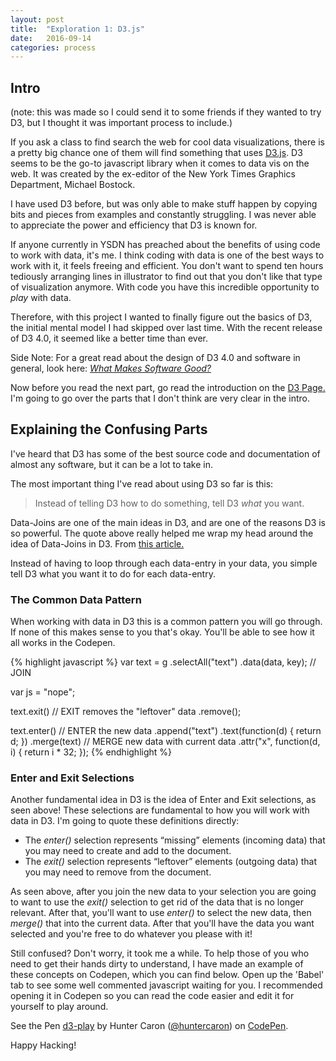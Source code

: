 ```yaml
---
layout: post
title:  "Exploration 1: D3.js"
date:   2016-09-14
categories: process
---
```


## Intro

(note: this was made so I could send it to some friends if they wanted to try D3, but I thought it was important process to include.)

If you ask a class to find search the web for cool data visualizations, there is a pretty big chance one of them will find something that uses [D3.js][d3]. D3 seems to be the go-to javascript library when it comes to data vis on the web. It was created by the ex-editor of the New York Times Graphics Department, Michael Bostock.

I have used D3 before, but was only able to make stuff happen by copying bits and pieces from examples and constantly struggling. I was never able to appreciate the power and efficiency that D3 is known for.

If anyone currently in YSDN has preached about the benefits of using code to work with data, it's me. I think coding with data is one of the best ways to work with it, it feels freeing and efficient. You don't want to spend ten hours tediously arranging lines in illustrator to find out that you don't like that type of visualization anymore. With code you have this incredible opportunity to _play_ with data.

Therefore, with this project I wanted to finally figure out the basics of D3, the initial mental model I had skipped over last time. With the recent release of D3 4.0, it seemed like a better time than ever.

Side Note: For a great read about the design of D3 4.0 and software in general, look here: _[What Makes Software Good?][d3-4]_

Now before you read the next part, go read the introduction on the [D3 Page.][d3] I'm going to go over the parts that I don't think are very clear in the intro.

## Explaining the Confusing Parts

I've heard that D3 has some of the best source code and documentation of almost any software, but it can be a lot to take in.

The most important thing I've read about using D3 so far is this: 

> Instead of telling D3 how to do something, tell D3 _what_ you want.

Data-Joins are one of the main ideas in D3, and are one of the reasons D3 is so powerful. The quote above really helped me wrap my head around the idea of Data-Joins in D3. From [this article.][data-joins]

Instead of having to loop through each data-entry in your data, you simple tell D3 what you want it to do for each data-entry.

### The Common Data Pattern
When working with data in D3 this is a common pattern you will go through. If none of this makes sense to you that's okay. You'll be able to see how it all works in the Codepen.

{% highlight javascript %}
var text = g
  .selectAll("text")
  .data(data, key); // JOIN

var js = "nope";

text.exit() // EXIT removes the "leftover" data
    .remove();

text.enter() // ENTER the new data
  .append("text")
    .text(function(d) { return d; })
  .merge(text) // MERGE new data with current data
    .attr("x", function(d, i) { return i * 32; });
{% endhighlight %}


### Enter and Exit Selections
Another fundamental idea in D3 is the idea of Enter and Exit selections, as seen above! These selections are fundamental to how you will work with data in D3. I'm going to quote these definitions directly: 

- The _enter()_ selection represents “missing” elements (incoming data) that you may need to create and add to the document.
- The _exit()_ selection represents “leftover” elements (outgoing data) that you may need to remove from the document.

As seen above, after you join the new data to your selection you are going to want to use the _exit()_ selection to get rid of the data that is no longer relevant. After that, you'll want to use _enter()_ to select the new data, then _merge()_ that into the current data. After that you'll have the data you want selected and you're free to do whatever you please with it!

Still confused? Don't worry, it took me a while.
To help those of you who need to get their hands dirty to understand, I have made an example of these concepts on Codepen, which you can find below. Open up the 'Babel' tab to see some well commented javascript waiting for you. I recommended opening it in Codepen so you can read the code easier and edit it for yourself to play around.

<p data-height="533" data-theme-id="light" data-slug-hash="zKvmzm" data-default-tab="result" data-user="huntercaron" data-embed-version="2" class="codepen">See the Pen <a href="http://codepen.io/huntercaron/pen/zKvmzm/">d3-play</a> by Hunter Caron (<a href="http://codepen.io/huntercaron">@huntercaron</a>) on <a href="http://codepen.io">CodePen</a>.</p>
<script async src="//assets.codepen.io/assets/embed/ei.js"></script>

Happy Hacking!

[d3]: https://d3js.org/
[d3-4]: https://medium.com/@mbostock/what-makes-software-good-943557f8a488#.ow8b82goy
[data-joins]: https://bost.ocks.org/mike/join/
